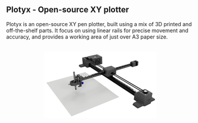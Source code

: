 ## Plotyx - Open-source XY plotter
Plotyx is an open-source XY pen plotter, built using a mix of 3D printed and off-the-shelf parts. It focus on using linear rails for precise movement and accuracy, and provides a working area of just over A3 paper size.  
<br><p align="center"><img src="plotyx.png" width="60%"></p>
